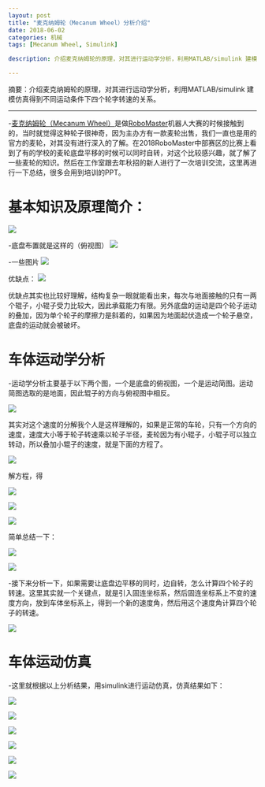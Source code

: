 ```yaml
---
layout: post
title: "麦克纳姆轮（Mecanum Wheel）分析介绍"
date: 2018-06-02
categories: 机械
tags: [Mecanum Wheel, Simulink]

description: 介绍麦克纳姆轮的原理，对其进行运动学分析，利用MATLAB/simulink 建模仿真得到不同运动条件下四轮转速的关系。

---
```


摘要：介绍麦克纳姆轮的原理，对其进行运动学分析，利用MATLAB/simulink 建模仿真得到不同运动条件下四个轮字转速的关系。

---

-[麦克纳姆轮（Mecanum Wheel）](https://baike.baidu.com/item/%E9%BA%A6%E5%85%8B%E7%BA%B3%E5%A7%86%E8%BD%AE/3827219?fr=aladdin)是做[RoboMaster](https://www.robomaster.com/zh-CN)机器人大赛的时候接触到的，当时就觉得这种轮子很神奇，因为主办方有一款麦轮出售，我们一直也是用的官方的麦轮，对其没有进行深入的了解。在2018RoboMaster中部赛区的比赛上看到了有的学校的麦轮底盘平移的时候可以同时自转，对这个比较感兴趣，就了解了一些麦轮的知识。然后在工作室跟去年秋招的新人进行了一次培训交流，这里再进行一下总结，很多会用到培训的PPT。

# 基本知识及原理简介：

![](http://oxt33qs1f.bkt.clouddn.com/MW4.JPG)

-底盘布置就是这样的（俯视图）
![](http://oxt33qs1f.bkt.clouddn.com/MW_MW.png)

-一些图片
![](http://oxt33qs1f.bkt.clouddn.com/MW5.JPG)

优缺点：
![](http://oxt33qs1f.bkt.clouddn.com/MW6.JPG)

优缺点其实也比较好理解，结构复杂一眼就能看出来，每次与地面接触的只有一两个辊子，小辊子受力比较大，因此承载能力有限。另外底盘的运动是四个轮子运动的叠加，因为单个轮子的摩擦力是斜着的，如果因为地面起伏造成一个轮子悬空，底盘的运动就会被破坏。

# 车体运动学分析

-运动学分析主要基于以下两个图，一个是底盘的俯视图，一个是运动简图。运动简图选取的是地面，因此辊子的方向与俯视图中相反。

![](http://oxt33qs1f.bkt.clouddn.com/MW8.JPG)

其实对这个速度的分解我个人是这样理解的，如果是正常的车轮，只有一个方向的速度，速度大小等于轮子转速乘以轮子半径，麦轮因为有小辊子，小辊子可以独立转动，所以叠加小辊子的速度，就是下面的方程了。

![](http://oxt33qs1f.bkt.clouddn.com/MW9.JPG)

解方程，得

![](http://oxt33qs1f.bkt.clouddn.com/MW10.JPG)

![](http://oxt33qs1f.bkt.clouddn.com/MW11.JPG)

![](http://oxt33qs1f.bkt.clouddn.com/MW12.JPG)

简单总结一下：

![](http://oxt33qs1f.bkt.clouddn.com/MW13.JPG)

![](http://oxt33qs1f.bkt.clouddn.com/MW15.JPG)

-接下来分析一下，如果需要让底盘边平移的同时，边自转，怎么计算四个轮子的转速。这里其实就一个关键点，就是引入固连坐标系，然后固连坐标系上不变的速度方向，放到车体坐标系上，得到一个新的速度角，然后用这个速度角计算四个轮子的转速。

![](http://oxt33qs1f.bkt.clouddn.com/MW16.JPG)

# 车体运动仿真

-这里就根据以上分析结果，用simulink进行运动仿真，仿真结果如下：

![](http://oxt33qs1f.bkt.clouddn.com/MW18.JPG)

![](http://oxt33qs1f.bkt.clouddn.com/MW19.JPG)

![](http://oxt33qs1f.bkt.clouddn.com/MW20.JPG)

![](http://oxt33qs1f.bkt.clouddn.com/MW21.JPG)

![](http://oxt33qs1f.bkt.clouddn.com/MW22.JPG)

![](http://oxt33qs1f.bkt.clouddn.com/MW23.JPG)











